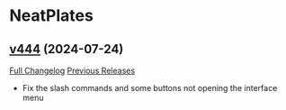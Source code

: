 # NeatPlates

## [v444](https://github.com/Luxocracy/NeatPlates/tree/v444) (2024-07-24)
[Full Changelog](https://github.com/Luxocracy/NeatPlates/compare/v443...v444) [Previous Releases](https://github.com/Luxocracy/NeatPlates/releases)

- Fix the slash commands and some buttons not opening the interface menu  
